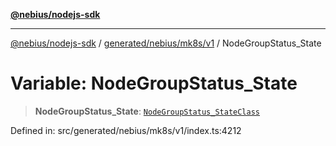 [**@nebius/nodejs-sdk**](../../../../../README.md)

---

[@nebius/nodejs-sdk](../../../../../README.md) / [generated/nebius/mk8s/v1](../README.md) / NodeGroupStatus_State

# Variable: NodeGroupStatus_State

> **NodeGroupStatus_State**: [`NodeGroupStatus_StateClass`](../type-aliases/NodeGroupStatus_StateClass.md)

Defined in: src/generated/nebius/mk8s/v1/index.ts:4212
